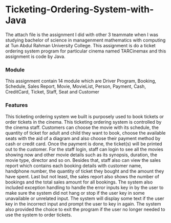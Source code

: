 # Ticketing-Ordering-System-with-Java
The attach file is the assignment I did with other 3 teammate when I was studying bachelor of science in managenment mathematics with computing at Tun Abdul Rahman University College. This assignment is do a ticket ordering system program for particular cinema named TARCinemax and this assignment is code by Java.

### Module
This assignment contain 14 module which are Driver Program, Booking, Schedule, Sales Report, Movie, MovieList, Person, Payment, Cash, CreditCard, Ticket, Staff, Seat and Customer

### Features
This ticketing ordering system we built is purposely used to book tickets or order tickets in the cinema. This ticketing ordering system is controlled by the cinema staff. Customers can choose the movie with its schedule, the quantity of ticket for adult and child they want to book, choose the available seats with the aid of a diagram and also choose their payment method by cash or credit card. Once the payment is done, the ticket(s) will be printed out to the customer. For the staff login, staff can login to see all the movies showing now and other movie details such as its synopsis, duration, the movie type, director and so on. Besides that, staff also can view the sales report which contains each booking details with customer name, handphone number, the quantity of ticket they bought and the amount they have spent. Last but not least, the sales report also shows the number of bookings and the total sales amount for all bookings. The system also included exception handling to handle the error inputs key in by the user to make sure the system did not hang or stop if the user key in some unavailable or unrelated input. The system will display some text if the user key in the incorrect input and prompt the user to key in again. The system also provided the choice to exit the program if the user no longer needed to use the system to order tickets. 




